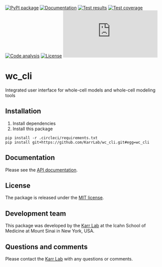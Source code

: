 [![PyPI package](https://img.shields.io/pypi/v/wc_cli.svg)](https://pypi.python.org/pypi/wc_cli)
[![Documentation](https://readthedocs.org/projects/wc_cli/badge/?version=latest)](http://docs.karrlab.org/wc_cli)
[![Test results](https://circleci.com/gh/KarrLab/wc_cli.svg?style=shield)](https://circleci.com/gh/KarrLab/wc_cli)
[![Test coverage](https://coveralls.io/repos/github/KarrLab/wc_cli/badge.svg)](https://coveralls.io/github/KarrLab/wc_cli)
[![Code analysis](https://api.codeclimate.com/v1/badges/8875e7a6125e8e389790/maintainability)](https://codeclimate.com/github/KarrLab/wc_cli)
[![License](https://img.shields.io/github/license/KarrLab/wc_cli.svg)](LICENSE)
![Analytics](https://ga-beacon.appspot.com/UA-86759801-1/wc_cli/README.md?pixel)

# wc_cli

Integrated user interface for whole-cell models and whole-cell modeling tools

## Installation
1. Install dependencies
2. Install this package
  ```
  pip install -r .circleci/requirements.txt
  pip install git+https://github.com/KarrLab/wc_cli.git#egg=wc_cli
  ```

## Documentation
Please see the [API documentation](http://docs.karrlab.org/wc_cli).

## License
The package is released under the [MIT license](LICENSE).

## Development team
This package was developed by the [Karr Lab](http://www.karrlab.org) at the Icahn School of Medicine at Mount Sinai in New York, USA.

## Questions and comments
Please contact the [Karr Lab](http://www.karrlab.org) with any questions or comments.